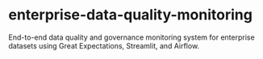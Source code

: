 # enterprise-data-quality-monitoring
End-to-end data quality and governance monitoring system for enterprise datasets using Great Expectations, Streamlit, and Airflow.
